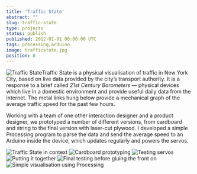 ```yaml
---
title: 'Traffic State'
abstract: ""
slug: traffic-state
type: projects
status: publish
published: 2012-01-01 00:00:00 UTC
tags: processing,arduino
image: trafficstate.jpg
position: 8
---
```


![Traffic State](/images/703701_4782908208911_1976289682_o_8597130439_o.jpg)Traffic State is a physical visualisation of traffic in New York City,
based on live data provided by the city’s transport authority. It is a
response to a brief called *21st Century Barometers* — physical devices
which live in a domestic environment and provide useful daily data from
the internet. The metal links hung below provide a mechanical graph of
the average traffic speed for the past few hours.

Working with a team of one other interaction designer and a product
designer, we prototyped a number of different versions, from cardboard
and string to the final version with laser-cut plywood. I developed a
simple Processing program to parse the data and send the average speed
to an Arduino inside the device, which updates regularly and powers the
servos.

![Traffic State in context](/images/704337_4782914089058_837448655_o_8598234040_o.jpg) 
![Cardboard prototyping](/images/52458_4706108248960_678745066_o_8597130509_o.jpg) 
![Testing servos](/images/680444_4754018566688_1443464633_o_8598234062_o.jpg) 
![Putting it together](/images/622115_4758518359180_1611971681_o_8597130485_o.jpg) 
![Final testing before gluing the front on](/images/704857_4777866522872_1511806321_o_8598234052_o.jpg) 
![Simple visualisation using Processing](/images/screen-shot-2012-11-01-at-212106_8145875639_o.png)
